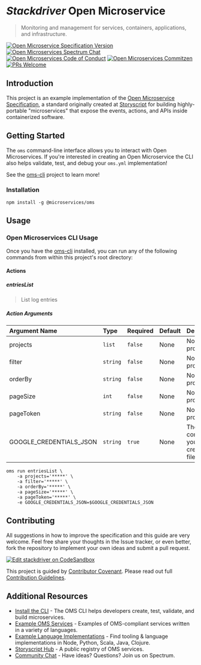 # _Stackdriver_ Open Microservice

> Monitoring and management for services, containers, applications, and infrastructure.

[![Open Microservice Specification Version](https://img.shields.io/badge/Open%20Microservice-1.0-477bf3.svg)](https://openmicroservices.org) [![Open Microservices Spectrum Chat](https://withspectrum.github.io/badge/badge.svg)](https://spectrum.chat/open-microservices) [![Open Microservices Code of Conduct](https://img.shields.io/badge/Contributor%20Covenant-v1.4%20adopted-ff69b4.svg)](https://github.com/oms-services/.github/blob/master/CODE_OF_CONDUCT.md) [![Open Microservices Commitzen](https://img.shields.io/badge/commitizen-friendly-brightgreen.svg)](http://commitizen.github.io/cz-cli/) [![PRs Welcome](https://img.shields.io/badge/PRs-welcome-brightgreen.svg)](http://makeapullrequest.com)

## Introduction

This project is an example implementation of the [Open Microservice Specification](https://openmicroservices.org), a standard originally created at [Storyscript](https://storyscript.io) for building highly-portable "microservices" that expose the events, actions, and APIs inside containerized software.

## Getting Started

The `oms` command-line interface allows you to interact with Open Microservices. If you're interested in creating an Open Microservice the CLI also helps validate, test, and debug your `oms.yml` implementation!

See the [oms-cli](https://github.com/microservices/oms) project to learn more!

### Installation

```
npm install -g @microservices/oms
```

## Usage

### Open Microservices CLI Usage

Once you have the [oms-cli](https://github.com/microservices/oms) installed, you can run any of the following commands from within this project's root directory:

#### Actions

##### entriesList

> List log entries
##### Action Arguments

| Argument Name | Type | Required | Default | Description |
|:------------- |:---- |:-------- |:--------|:----------- |
| projects | `list` | `false` | None | No description provided. |
| filter | `string` | `false` | None | No description provided. |
| orderBy | `string` | `false` | None | No description provided. |
| pageSize | `int` | `false` | None | No description provided. |
| pageToken | `string` | `false` | None | No description provided. |
| GOOGLE_CREDENTIALS_JSON | `string` | `true` | None | The JSON contents of your credentials.json file |

``` shell
oms run entriesList \ 
    -a projects='*****' \ 
    -a filter='*****' \ 
    -a orderBy='*****' \ 
    -a pageSize='*****' \ 
    -a pageToken='*****' \ 
    -e GOOGLE_CREDENTIALS_JSON=$GOOGLE_CREDENTIALS_JSON
```

## Contributing

All suggestions in how to improve the specification and this guide are very welcome. Feel free share your thoughts in the Issue tracker, or even better, fork the repository to implement your own ideas and submit a pull request.

[![Edit stackdriver on CodeSandbox](https://codesandbox.io/static/img/play-codesandbox.svg)](https://codesandbox.io/s/github/oms-services/stackdriver)

This project is guided by [Contributor Covenant](https://github.com/oms-services/.github/blob/master/CODE_OF_CONDUCT.md). Please read out full [Contribution Guidelines](https://github.com/oms-services/.github/blob/master/CONTRIBUTING.md).

## Additional Resources

* [Install the CLI](https://github.com/microservices/oms) - The OMS CLI helps developers create, test, validate, and build microservices.
* [Example OMS Services](https://github.com/oms-services) - Examples of OMS-compliant services written in a variety of languages.
* [Example Language Implementations](https://github.com/microservices) - Find tooling & language implementations in Node, Python, Scala, Java, Clojure.
* [Storyscript Hub](https://hub.storyscript.io) - A public registry of OMS services.
* [Community Chat](https://spectrum.chat/open-microservices) - Have ideas? Questions? Join us on Spectrum.
